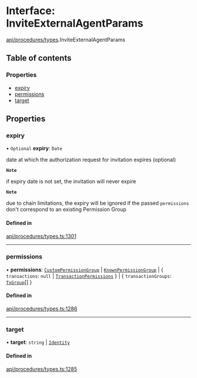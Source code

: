 # Interface: InviteExternalAgentParams

[api/procedures/types](../wiki/api.procedures.types).InviteExternalAgentParams

## Table of contents

### Properties

- [expiry](../wiki/api.procedures.types.InviteExternalAgentParams#expiry)
- [permissions](../wiki/api.procedures.types.InviteExternalAgentParams#permissions)
- [target](../wiki/api.procedures.types.InviteExternalAgentParams#target)

## Properties

### expiry

• `Optional` **expiry**: `Date`

date at which the authorization request for invitation expires (optional)

**`Note`**

if expiry date is not set, the invitation will never expire

**`Note`**

due to chain limitations, the expiry will be ignored if the passed `permissions` don't correspond to an existing Permission Group

#### Defined in

[api/procedures/types.ts:1301](https://github.com/PolymeshAssociation/polymesh-sdk/blob/fe2e6dd1/src/api/procedures/types.ts#L1301)

___

### permissions

• **permissions**: [`CustomPermissionGroup`](../wiki/api.entities.CustomPermissionGroup.CustomPermissionGroup) \| [`KnownPermissionGroup`](../wiki/api.entities.KnownPermissionGroup.KnownPermissionGroup) \| \{ `transactions`: ``null`` \| [`TransactionPermissions`](../wiki/api.entities.types.TransactionPermissions)  } \| \{ `transactionGroups`: [`TxGroup`](../wiki/api.procedures.types.TxGroup)[]  }

#### Defined in

[api/procedures/types.ts:1286](https://github.com/PolymeshAssociation/polymesh-sdk/blob/fe2e6dd1/src/api/procedures/types.ts#L1286)

___

### target

• **target**: `string` \| [`Identity`](../wiki/api.entities.Identity.Identity)

#### Defined in

[api/procedures/types.ts:1285](https://github.com/PolymeshAssociation/polymesh-sdk/blob/fe2e6dd1/src/api/procedures/types.ts#L1285)
